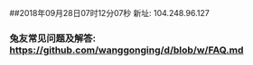 ##2018年09月28日07时12分07秒 新址: 104.248.96.127
### 兔友常见问题及解答: https://github.com/wanggonging/d/blob/w/FAQ.md
